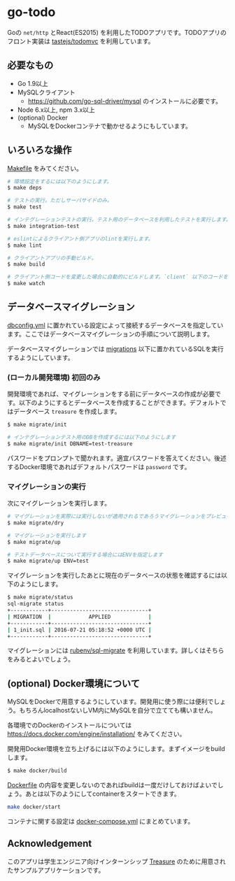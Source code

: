 # go-todo

Goの `net/http` とReact(ES2015) を利用したTODOアプリです。TODOアプリのフロント実装は [tastejs/todomvc](https://github.com/tastejs/todomvc) を利用しています。

## 必要なもの

* Go 1.9以上
* MySQLクライアント
    * https://github.com/go-sql-driver/mysql のインストールに必要です。
* Node 6.x以上, npm 3.x以上
* (optional) Docker
    * MySQLをDockerコンテナで動かせるようにもしています。

## いろいろな操作

[Makefile]() をみてください。

```sh
# 環境設定をするには以下のようにします。
$ make deps

# テストの実行。ただしサーバサイドのみ。
$ make test

# インテグレーションテストの実行。テスト用のデータベースを利用したテストを実行します。
$ make integration-test

# eslintによるクライアント側アプリのlintを実行します。
$ make lint

# クライアントアプリの手動ビルド。
$ make build

# クライアント側コードを変更した場合に自動的にビルドします。`client` 以下のコードを保存すると自動的にコンパイルが走ります。
$ make watch
```

## データベースマイグレーション

[dbconfig.yml]() に置かれている設定によって接続するデータベースを指定しています。ここではデータベースマイグレーションの手順について説明します。

データベースマイグレーションでは [migrations]() 以下に置かれているSQLを実行するようにしています。

### (ローカル開発環境) 初回のみ

開発環境であれば、マイグレーションをする前にデータベースの作成が必要です。以下のようにするとデータベースを作成することができます。デフォルトではデータベース `treasure` を作成します。

```sh
$ make migrate/init

# インテグレーションテスト用のDBを作成するには以下のようにします
$ make migrate/init DBNAME=test-treasure
```

パスワードをプロンプトで聞かれます。適宜パスワードを答えてください。後述するDocker環境であればデフォルトパスワードは `password` です。

### マイグレーションの実行

次にマイグレーションを実行します。

```sh
# マイグレーションを実際には実行しないが適用されるであろうマイグレーションをプレビューすることができます
$ make migrate/dry

# マイグレーションを実行します
$ make migrate/up

# テストデータベースについて実行する場合にはENVを指定します
$ make migrate/up ENV=test
```

マイグレーションを実行したあとに現在のデータベースの状態を確認するには以下のようにします。

```sh
$ make migrate/status
sql-migrate status
+------------+-------------------------------+
| MIGRATION  |            APPLIED            |
+------------+-------------------------------+
| 1_init.sql | 2016-07-21 05:18:52 +0000 UTC |
+------------+-------------------------------+
```

マイグレーションには [rubenv/sql-migrate](https://github.com/rubenv/sql-migrate) を利用しています。詳しくはそちらをみるとよいでしょう。

## (optional) Docker環境について

MySQLをDockerで用意するようにしています。開発用に使う際には便利でしょう。もちろんlocalhostないしVM内にMySQLを自分で立てても構いません。

各環境でのDockerのインストールについては https://docs.docker.com/engine/installation/ をみてください。

開発用Docker環境を立ち上げるには以下のようにします。まずイメージをbuildします。

```sh
$ make docker/build
```

[Dockerfile]() の内容を変更しないのであればbuildは一度だけしておけばよいでしょう。あとは以下のようにしてcontainerをスタートできます。

```sh
make docker/start
```

コンテナに関する設定は [docker-compose.yml]() にまとめています。

## Acknowledgement

このアプリは学生エンジニア向けインターンシップ [Treasure](https://voyagegroup.com/internship/treasure/) のために用意されたサンプルアプリケーションです。
